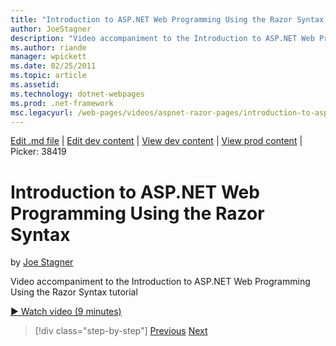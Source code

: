 ```yaml
---
title: "Introduction to ASP.NET Web Programming Using the Razor Syntax | Microsoft Docs"
author: JoeStagner
description: "Video accompaniment to the Introduction to ASP.NET Web Programming Using the Razor Syntax tutorial"
ms.author: riande
manager: wpickett
ms.date: 02/25/2011
ms.topic: article
ms.assetid: 
ms.technology: dotnet-webpages
ms.prod: .net-framework
msc.legacyurl: /web-pages/videos/aspnet-razor-pages/introduction-to-aspnet-web-programming-using-the-razor-syntax
---
```

[Edit .md file](C:\Projects\msc\dev\Msc.Www\Web.ASP\App_Data\github\web-pages\videos\aspnet-razor-pages\introduction-to-aspnet-web-programming-using-the-razor-syntax.md) | [Edit dev content](http://www.aspdev.net/umbraco#/content/content/edit/26750) | [View dev content](http://docs.aspdev.net/tutorials/web-pages/videos/aspnet-razor-pages/introduction-to-aspnet-web-programming-using-the-razor-syntax.html) | [View prod content](http://www.asp.net/web-pages/videos/aspnet-razor-pages/introduction-to-aspnet-web-programming-using-the-razor-syntax) | Picker: 38419

Introduction to ASP.NET Web Programming Using the Razor Syntax
====================
by [Joe Stagner](https://github.com/JoeStagner)

Video accompaniment to the Introduction to ASP.NET Web Programming Using the Razor Syntax tutorial

[&#9654; Watch video (9 minutes)](https://channel9.msdn.com/Blogs/ASP-NET-Site-Videos/introduction-to-aspnet-web-programming-using-the-razor-syntax)

>[!div class="step-by-step"] [Previous](getting-started-with-webmatrix-and-aspnet-web-pages.md) [Next](creating-a-consistent-look-part-1.md)
